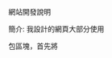 網站開發說明

簡介:
我設計的網頁大部分使用<div>包區塊，首先將<script>與css<style>，兩個塞在<head>裡面，接著添加<body>為網站內容，另外再添加頁尾的<footer>基本的結構就完成了，在來使用母div的標籤製作最主要第一塊與第二塊，第一塊我打算製作超連結的樣式，而第二塊製作自己的簡易介紹版面(也是超連結)。
主題:
此網頁主題是製作一個資源型的網頁，提供各類站點連結探索。

說明:

1.從頭開始細部講解，首先看下圖的部分
 
這個是基本頁面架構，我添加了icon以及title和外部的css，讓瀏覽器分頁能夠顯示縮圖以及標題。如下圖。
 
左邊是圖示也就是icon，旁邊則是title網頁標題的部分。

2.介紹html裡面的css，
因為製作後面的js發現如果將css放在外部可能會出bug，所以才將部分js用得到的css先放在html內部。如下圖。


3.而外在js用得到的js添加上 :hover
這個其實可以換成其他的 但是我目前只需要使用 :hover而已，而他的作用是鼠標接觸此函數會生效並執行css讓文字顏色變深色

4. JS 此js用途是讓pickaxe進行判斷並執行(參考chatgpt)，
pickaxe1為一個css的id為了方便，我直接在pickaxe後面加數字，此腳本的概念就是假如css為picaxe1，執行函數就會開始判斷是否為picaxe1，如果是那就執行css更換使用 .className= pickaxe2，進行更換，因為不知道迴圈如何寫，所以直接用最簡單的else if塞法，(原本想使用計算的方式判斷)，最後picaxe1~ picaxe7順序變化到最後結束就會變成預設的picaxe1。如下圖
 

5.開始製作網頁內容，最大塊的div共有兩塊，這是第一部分
首先講講<body>的部分，我是直接將body裡直接塞背景圖片(我的主題是打算做灰色的背景，(這裡其實可以做成一個大邊框只是找不到好的顏色))，在第一塊div，我一樣也是加入一樣的背景顏色以及文字改為白色(其實白色可以不用加，因為當時沒加css)，然後添加上<span>(這個我當時打算製作右邊且橫向)，結果發現只使用span是沒辦法實現我要的效果，所以添加了float:right，但是又覺得離邊邊太近(後來發現其實用padding設在外面div就好了)，總之當時用padding-right和padding-top然後padding-bottom白加了，接著顯示在右上方，然後我加入了超連結和圖示，一開始我以為可以將連結href直接添加在img裡面後來網路查了要使用<a>標籤才能，另外img裡的class我額外去外部css添加(後面介紹)。如下圖。

 
 

5-2講完右邊跟背景講講左邊的部分(我一開始優先寫左邊不過後來寫右邊發生排版故障的問題才把右方的東西添加在上方)，右邊的話就比較簡單化，我直接使用img以及h1和p三個標籤完成左邊的部分，因為預設html都顯示左方所以也沒使用div或span Img我單純放一張圖並設置200px的高度(因為只用一個參數可以等比縮放)，接著h1跟p我有另外css在裡面，使用了padding-bottom進行兩個文字隔開的動作，1-1就結束了。如圖。
 
 
6.接著使用一條長的橫條作出分割的樣子。如下圖
 
 

7.這部分算是比較特殊，第一塊div先套用css id為WRAPPER，此css功能主要讓此div區塊保持在左右的中間(利用margin: 0 auto)，並設置區塊的寬度，和使用overflow隱藏超出的物件，接著更換背景色，還有內部填充
 
 

8.將內容添加上去中間區塊一樣用到div+css id為BOX_A將寬度固定(之後要使用到css的游標移動變化所以先固定才不會亂跳)再來以左側為優先堆疊，設定背景色(這裡有分成兩個div去做上下長方形的)，如左圖1，接著下方的ul以及li是類似一種編號的感覺 另外我在裡面還添加了簡單的縮圖以及超連結。(有三個重複的區塊就不重複說明)
 	 
	 
9.第一段結束換第二段，首先也是先從背景色開始(黑色下方會在第10區說明)接著我也是先從html在寫css所以就直接加上color #ffff白色，再來往下是將四周都添充50px(因為集中比較好看)，然後因為我想將我的遊戲人物給放上來所以也是使用上了img接著就是div關於右邊的圖示，有使用到上方的js功能就是點擊後會更換另一個工具，最後黑色就是寫簡單的介紹那些而已，完結。
 
 
為了期末專題 才做的(x
